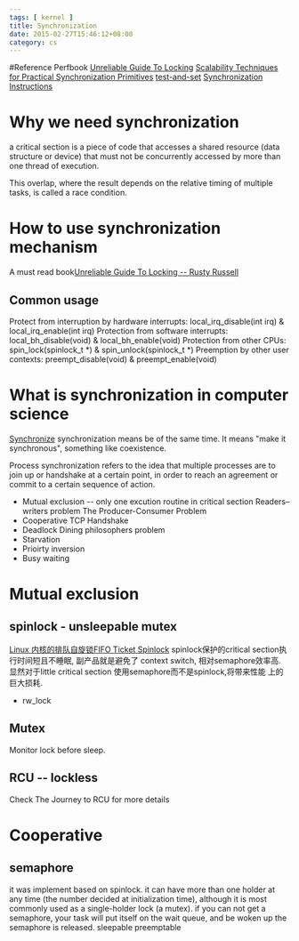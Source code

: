 ```yaml
---
tags: [ kernel ] 
title: Synchronization
date: 2015-02-27T15:46:12+08:00 
category: cs
---
```


#Reference
Perfbook
[Unreliable Guide To Locking](https://www.kernel.org/pub/linux/kernel/people/rusty/kernel-locking/index.html)
[Scalability Techniques for Practical Synchronization Primitives](http://queue.acm.org/detail.cfm?id=2698990)
[test-and-set](http://web.cecs.pdx.edu/~walpole/class/cse513/slides/3.pdf)
[Synchronization Instructions](https://people.cs.clemson.edu/~mark/synch.html)

# Why we need synchronization
a critical section is a piece of code that accesses a shared resource 
(data structure or device) that must not be concurrently accessed by more than one thread of execution.

This overlap, where the result depends on the relative timing of multiple tasks, is called a race condition. 
# How to use synchronization mechanism
A must read book[Unreliable Guide To Locking -- Rusty Russell](https://www.kernel.org/pub/linux/kernel/people/rusty/kernel-locking/index.html)
## Common usage
Protect from interruption by hardware interrupts:
        local_irq_disable(int irq) & local_irq_enable(int irq)
Protection from software interrupts:
        local_bh_disable(void) & local_bh_enable(void)
Protection from other CPUs:
        spin_lock(spinlock_t *) & spin_unlock(spinlock_t *)
Preemption by other user contexts:
        preempt_disable(void) & preempt_enable(void) 
# What is synchronization in computer science 
[Synchronize](http://www.etymonline.com/index.php?term=synchronize)
synchronization means be of the same time.
It means "make it synchronous", something like coexistence.

Process synchronization refers to the idea that multiple processes are 
to join up or handshake at a certain point, in order to reach an 
agreement or commit to a certain sequence of action.
* Mutual exclusion -- only one excution routine in  critical section
Readers–writers problem
The Producer-Consumer Problem 
* Cooperative
TCP Handshake 
* Deadlock
Dining philosophers problem
* Starvation
* Prioirty inversion
* Busy waiting

# Mutual exclusion
## spinlock - unsleepable mutex
[Linux 内核的排队自旋锁FIFO Ticket Spinlock](https://www.ibm.com/developerworks/cn/linux/l-cn-spinlock/)
spinlock保护的critical section执行时间短且不睡眠, 副产品就是避免了
context switch, 相对semaphore效率高.
显然对于little critical section 使用semaphore而不是spinlock,将带来性能
上的巨大损耗.
* rw_lock

## Mutex
Monitor lock before sleep.

## RCU -- lockless
Check The Journey to RCU for more details
# Cooperative
## semaphore 
it was implement based on spinlock.
it can have more than one holder at any time (the number decided at initialization time), 
although it is most commonly used as a single-holder lock (a mutex).
if you can not get a semaphore, your task will put itself on the wait queue, and be woken 
up the semaphore is released.
sleepable
preemptable
